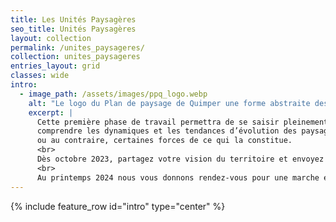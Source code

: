 ```yaml
---
title: Les Unités Paysagères
seo_title: Unités Paysagères
layout: collection
permalink: /unites_paysageres/
collection: unites_paysageres
entries_layout: grid
classes: wide
intro:
  - image_path: /assets/images/ppq_logo.webp
    alt: "Le logo du Plan de paysage de Quimper une forme abstraite dessinée à l'aquarelle."
    excerpt: |
      Cette première phase de travail permettra de se saisir pleinement des enjeux territoriaux et paysagers de la commune et ses abords :
      comprendre les dynamiques et les tendances d’évolution des paysages de Quimper afin de mettre en exergue certaines fragilités 
      ou au contraire, certaines forces de ce qui la constitue. 
      <br>
      Dès octobre 2023, partagez votre vision du territoire et envoyez nous des photos de vos lieux paysagers quimpérois favoris !
      <br>
      Au printemps 2024 nous vous donnons rendez-vous pour une marche exploratoire. N'hésitez pas à vous inscrire à la newsletter pour avoir toutes les informations !
---
```


{% include feature_row id="intro" type="center" %}